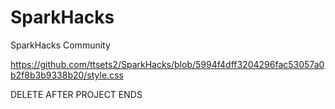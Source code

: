 # SparkHacks
SparkHacks Community

https://github.com/ttsets2/SparkHacks/blob/5994f4dff3204296fac53057a0b2f8b3b9338b20/style.css

DELETE AFTER PROJECT ENDS